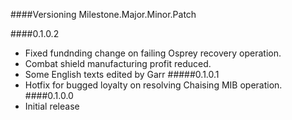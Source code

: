 ####Versioning
Milestone.Major.Minor.Patch

####0.1.0.2
- Fixed fundnding change on failing Osprey recovery operation.
- Combat shield manufacturing profit reduced.
- Some English texts edited by Garr
#####0.1.0.1
- Hotfix for bugged loyalty on resolving Chaising MIB operation.
####0.1.0.0 
- Initial release
